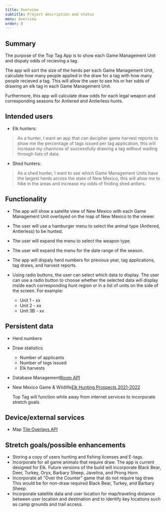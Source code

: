 ```yaml
---
title: Overview
subtitle: Project description and status
menu: Overview
order: 0
---
```


## Summary

The purpose of the Top Tag App is to show each Game Management Unit and dispaly odds of recieving a
tag.

The app will sort the size of the herds per each Game Management Unit, calculate how many people
applied in the draw for a tag with how many people recieved a tag. This will allow the user to
see his or her odds of drawing an elk tag in each Game Management Unit.

Furthermore, this app will calculate draw odds for each legal weapon and corresponding seasons for Antlered and
Antlerless hunts.

## Intended users

  * Elk hunters:

> As a hunter, I want an app that can decipher game harvest reports to show me the percentage of tags issued per tag application, this will increase my channces of successfully drawing a tag without wading through lists of data.


  * Shed hunters:

> As a shed hunter, I want to see which Game Management Units have the largest herds across the state of New Mexico, this will allow me to hike in the areas and increase my odds of finding shed antlers.

## Functionality

* The app will show a satelite view of New Mexico with each Game Management Unit overlayed on the
  map of New Mexico to the viewer.
* The user will use a hamburger menu to select the animal type (Antlered, Antlerless) to be hunted.
* The user will expand the menu to select the weapon type.
* The user will expand the menu for the date range of the season.
* The app will dispaly herd numbers for previous year, tag applications, tag draws, and harvest
  reports.
* Using radio buttons, the user can select which data to display. The user can use a radio button to
  choose whether the selected data will display inside each corresponding hunt region or in a list of units
  on the side of the screen. For example:

    * Unit 1 - xx
    * Unit 2 - xx
    * Unit 3B - xx

## Persistent data

* Herd numbers
* Draw statistics
  * Number of applicants
  * Number of tags issued
  * Elk harvests
  
* Database Management<a href="https://developer.android.com/training/data-storage/room">Room API</a>
* New Mexico Game & Wildlife<a href="https://www.wildlife.state.nm.us/download/hunting/species/elk/Elk-Hunting-Prospects-2021-2022-.pdf">Elk Hunting Prospects 2021-2022</a>

  Top Tag will function while away from internet services to incorporate stretch goals.

## Device/external services

* Map <a href="https://developers.google.com/maps/documentation/android-sdk/tileoverlay">Tile Overlays API</a>

## Stretch goals/possible enhancements

* Storing a copy of users hunting and fishing licenses and E-tags.
* Incorporate for all game animals that require draw. The app is current designed for Elk. Future versions of the build
  will incorporate Black Bear, Deer, Turkey, Oryx, Barbary Sheep, Javelina, and Prong Horn.
* Incorporate all "Over the Counter" game that do not require tag draw. This would be for non-draw
  required Black Bear, Turkey, and Barbary Sheep.
* Incorporate satellite data and user location for map/traveling distance between user location and
  destination and to identify key locations such as camp grounds and trail access.

